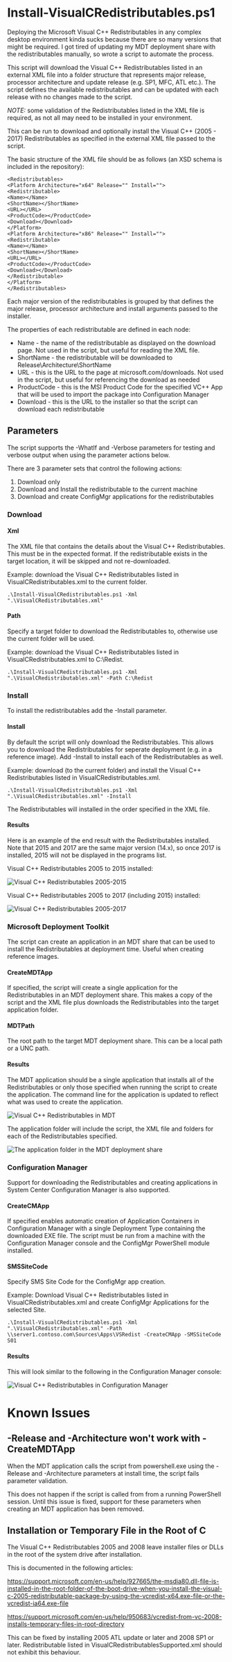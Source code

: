 # Install-VisualCRedistributables.ps1
Deploying the Microsoft Visual C++ Redistributables in any complex desktop environment kinda sucks because there are so many versions that might be required. I got tired of updating my MDT deployment share with the redistributables manually, so wrote a script to automate the process.

This script will download the Visual C++ Redistributables listed in an external XML file into a folder structure that represents major release, processor architecture and update release (e.g. SP1, MFC, ATL etc.). The script defines the available redistributables and can be updated with each release with no changes made to the script.

*NOTE:* some validation of the Redistributables listed in the XML file is required, as not all may need to be installed in your environment.

This can be run to download and optionally install the Visual C++ (2005 - 2017) Redistributables as specified in the external XML file passed to the script.

The basic structure of the XML file should be as follows (an XSD schema is included in the repository):

    <Redistributables>
    <Platform Architecture="x64" Release="" Install="">
    <Redistributable>
    <Name></Name>
    <ShortName></ShortName>
    <URL></URL>
    <ProductCode></ProductCode>
    <Download></Download>
    </Platform>
    <Platform Architecture="x86" Release="" Install="">
    <Redistributable>
    <Name></Name>
    <ShortName></ShortName>
    <URL></URL>
    <ProductCode></ProductCode>
    <Download></Download>
    </Redistributable>
    </Platform>
    </Redistributables>

Each major version of the redistributables is grouped by <Platform> that defines the major release, processor architecture and install arguments passed to the installer.

The properties of each redistributable are defined in each <Redistributable> node:
- Name - the name of the redistributable as displayed on the download page. Not used in the script, but useful for reading the XML file.
- ShortName - the redistributable will be downloaded to Release\Architecture\ShortName
- URL - this is the URL to the page at microsoft.com/downloads. Not used in the script, but useful for referencing the download as needed
- ProductCode - this is the MSI Product Code for the specified VC++ App that will be used to import the package into Configuration Manager
- Download - this is the URL to the installer so that the script can download each redistributable

## Parameters
The script supports the -WhatIf and -Verbose parameters for testing and verbose output when using the parameter actions below.

There are 3 parameter sets that control the following actions:
1. Download only
2. Download and Install the redistributable to the current machine
3. Download and create ConfigMgr applications for the redistributables

### Download

#### Xml
The XML file that contains the details about the Visual C++ Redistributables. This must be in the expected format. If the redistributable exists in the target location, it will be skipped and not re-downloaded.

Example: download the Visual C++ Redistributables listed in VisualCRedistributables.xml to the current folder.

    .\Install-VisualCRedistributables.ps1 -Xml ".\VisualCRedistributables.xml"

#### Path
Specify a target folder to download the Redistributables to, otherwise use the current folder will be used.

Example: download the Visual C++ Redistributables listed in VisualCRedistributables.xml to C:\Redist.

    .\Install-VisualCRedistributables.ps1 -Xml ".\VisualCRedistributables.xml" -Path C:\Redist

### Install
To install the redistributables add the -Install parameter.

#### Install
By default the script will only download the Redistributables. This allows you to download the Redistributables for seperate deployment (e.g. in a reference image). Add -Install to install each of the Redistributables as well.

Example: download (to the current folder) and install the Visual C++ Redistributables listed in VisualCRedistributables.xml.

    .\Install-VisualCRedistributables.ps1 -Xml ".\VisualCRedistributables.xml" -Install

The Redistributables will installed in the order specified in the XML file.

#### Results
Here is an example of the end result with the Redistributables installed. Note that 2015 and 2017 are the same major version (14.x), so once 2017 is installed, 2015 will not be displayed in the programs list.

Visual C++ Redistributables 2005 to 2015 installed:

![Visual C++ Redistributables 2005-2015](https://raw.githubusercontent.com/aaronparker/Install-VisualCRedistributables/master/images/2005-2015.PNG "Visual C++ Redistributables 2005-2015")

Visual C++ Redistributables 2005 to 2017 (including 2015) installed:

![Visual C++ Redistributables 2005-2017](https://raw.githubusercontent.com/aaronparker/Install-VisualCRedistributables/master/images/2005-2017.PNG "Visual C++ Redistributables 2005-2017")

### Microsoft Deployment Toolkit
The script can create an application in an MDT share that can be used to install the Redistributables at deployment time. Useful when creating reference images.

#### CreateMDTApp
If specified, the script will create a single application for the Redistributables in an MDT deployment share. This makes a copy of the script and the XML file plus downloads the Redistributables into the target application folder.

#### MDTPath
The root path to the target MDT deployment share. This can be a local path or a UNC path.

#### Results
The MDT application should be a single application that installs all of the Redistributables or only those specified when running the script to create the application. The command line for the application is updated to reflect what was used to create the application.

![Visual C++ Redistributables in MDT](https://raw.githubusercontent.com/aaronparker/Install-VisualCRedistributables/master/images/VCRedist_MDT-App.PNG)

The application folder will include the script, the XML file and folders for each of the Redistributables specified.

![The application folder in the MDT deployment share](https://raw.githubusercontent.com/aaronparker/Install-VisualCRedistributables/master/images/VCRedist_MDT-Folder.PNG)

### Configuration Manager 
Support for downloading the Redistributables and creating applications in System Center Configuration Manager is also supported.

#### CreateCMApp
If specified enables automatic creation of Application Containers in Configuration Manager with a single Deployment Type containing the downloaded EXE file. The script must be run from a machine with the Configuration Manager console and the ConfigMgr PowerShell module installed.

#### SMSSiteCode
Specify SMS Site Code for the ConfigMgr app creation.

Example: Download Visual C++ Redistributables listed in VisualCRedistributables.xml and create ConfigMgr Applications for the selected Site.

    .\Install-VisualCRedistributables.ps1 -Xml ".\VisualCRedistributables.xml" -Path \\server1.contoso.com\Sources\Apps\VSRedist -CreateCMApp -SMSSiteCode S01

#### Results
This will look similar to the following in the Configuration Manager console:

![Visual C++ Redistributables in Configuration Manager](https://raw.githubusercontent.com/aaronparker/Install-VisualCRedistributables/master/images/VCredist_ConfigMgr.PNG)

# Known Issues

## -Release and -Architecture won't work with -CreateMDTApp
When the MDT application calls the script from powershell.exe using the -Release and -Architecture parameters at install time, the script fails parameter validation.

This does not happen if the script is called from from a running  PowerShell session. Until this issue is fixed, support for these parameters when creating an MDT application has been removed.

## Installation or Temporary File in the Root of C
The Visual C++ Redistributables 2005 and 2008 leave installer files or DLLs in the root of the system drive after installation.

This is documented in the following articles:

https://support.microsoft.com/en-us/help/927665/the-msdia80.dll-file-is-installed-in-the-root-folder-of-the-boot-drive-when-you-install-the-visual-c-2005-redistributable-package-by-using-the-vcredist-x64.exe-file-or-the-vcredist-ia64.exe-file

https://support.microsoft.com/en-us/help/950683/vcredist-from-vc-2008-installs-temporary-files-in-root-directory

This can be fixed by installing 2005 ATL update or later and 2008 SP1 or later. Redistributable listed in VisualCRedistributablesSupported.xml should not exhibit this behaviour.